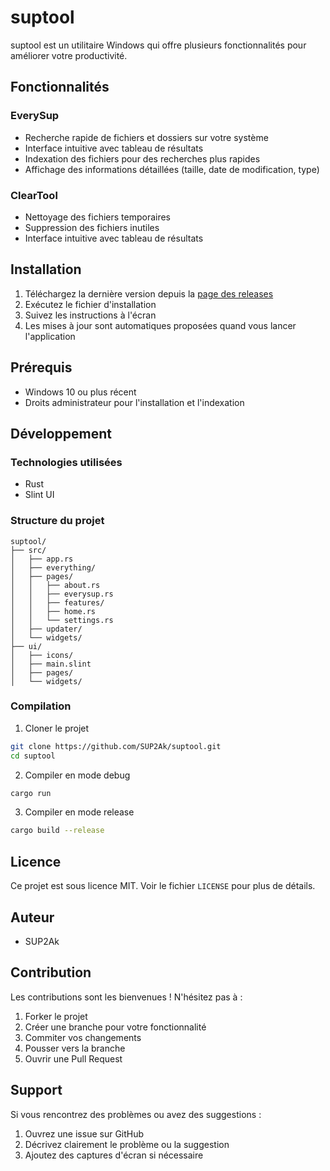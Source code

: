 # suptool

suptool est un utilitaire Windows qui offre plusieurs fonctionnalités pour améliorer votre productivité.

## Fonctionnalités

### EverySup
- Recherche rapide de fichiers et dossiers sur votre système
- Interface intuitive avec tableau de résultats
- Indexation des fichiers pour des recherches plus rapides
- Affichage des informations détaillées (taille, date de modification, type)

### ClearTool
- Nettoyage des fichiers temporaires
- Suppression des fichiers inutiles
- Interface intuitive avec tableau de résultats

## Installation

1. Téléchargez la dernière version depuis la [page des releases](https://github.com/SUP2Ak/suptool/releases)
2. Exécutez le fichier d'installation
3. Suivez les instructions à l'écran
4. Les mises à jour sont automatiques proposées quand vous lancer l'application

## Prérequis

- Windows 10 ou plus récent
- Droits administrateur pour l'installation et l'indexation

## Développement

### Technologies utilisées
- Rust
- Slint UI

### Structure du projet

```
suptool/
├── src/
│   ├── app.rs
│   ├── everything/
│   ├── pages/
│   │   ├── about.rs
│   │   ├── everysup.rs
│   │   ├── features/
│   │   ├── home.rs
│   │   └── settings.rs
│   ├── updater/
│   └── widgets/
├── ui/
│   ├── icons/
│   ├── main.slint
│   ├── pages/
│   └── widgets/
```

### Compilation

1. Cloner le projet

```bash
git clone https://github.com/SUP2Ak/suptool.git
cd suptool
```

2. Compiler en mode debug

```bash
cargo run
```

3. Compiler en mode release

```bash
cargo build --release
```

## Licence

Ce projet est sous licence MIT. Voir le fichier `LICENSE` pour plus de détails.

## Auteur

- SUP2Ak

## Contribution

Les contributions sont les bienvenues ! N'hésitez pas à :
1. Forker le projet
2. Créer une branche pour votre fonctionnalité
3. Commiter vos changements
4. Pousser vers la branche
5. Ouvrir une Pull Request

## Support

Si vous rencontrez des problèmes ou avez des suggestions :
1. Ouvrez une issue sur GitHub
2. Décrivez clairement le problème ou la suggestion
3. Ajoutez des captures d'écran si nécessaire